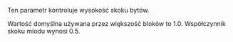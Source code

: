Ten parametr kontroluje wysokość skoku bytów.

Wartość domyślna używana przez większość bloków to 1.0. Współczynnik skoku miodu wynosi 0.5.